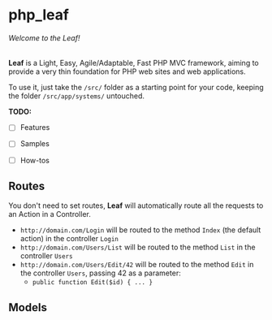 # php_leaf
###### Welcome to the Leaf!
  
**Leaf** is a Light, Easy, Agile/Adaptable, Fast PHP MVC framework, aiming to provide a very thin foundation for PHP web sites and web applications.
  
To use it, just take the `/src/` folder as a starting point for your code, keeping the folder `/src/app/systems/` untouched.
  
  
**TODO:**
- [ ] Features
- [ ] Samples
- [ ] How-tos
  
  
  
## Routes
You don't need to set routes, **Leaf** will automatically route all the requests to an Action in a Controller.
  - `http://domain.com/Login` will be routed to the method `Index` (the default action) in the controller `Login`
  - `http://domain.com/Users/List` will be routed to the method `List` in the controller `Users`
  - `http://domain.com/Users/Edit/42` will be routed to the method `Edit` in the controller `Users`, passing 42 as a parameter:
    - `public function Edit($id) { ... }`
  
  
## Models  
  
